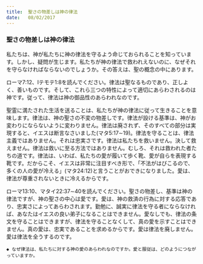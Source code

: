 ```yaml
---
title:  聖さの物差しは神の律法
date:   08/02/2017
---
```


### 聖さの物差しは神の律法

私たちは、神が私たちに神の律法を守るよう命じておられることを知っています。しかし、疑問が生じます。私たちが神の律法で救われえないのに、なぜそれを守らなければならないのでしょうか。その答えは、聖の概念の中にあります。

ローマ7:12、Iテモテ1:8を読んでください。律法は聖なるものであり、正しよく、善いものです。そして、これら三つの特性によって適切にあらわされるのは神です。従って、律法は神の御品性のあらわれなのです。

聖霊に満たされた生活を送ることは、私たちが神の律法に従って生きることを意味します。律法は、神の聖さの不変の物差しです。律法が設ける基準は、神がお変わりにならないように変わりません。律法は廃されず、そのすべての部分は実現すると、イエスは断言なさいました(マタ5:17∼19)。律法を守ることは、律法主義ではありません。それは忠実さです。律法は私たちを救いません。決して救えません。律法は救いに至る方法ではありません。むしろ、それは救われた者たちの道です。律法は、いわば、私たちの愛が履いて歩く靴、愛が自らを表現する靴です。だからこそ、イエスは非常に注目すべき形で、「不法がはびこるので、多くの人の愛が冷える」(マタ24:12)と言うことがおできになりました。愛は、律法が尊重されないときに冷えるからです。

ローマ13:10、マタイ22:37∼40を読んでください。聖さの物差し、基準は神の律法ですが、神の聖さの中心は愛です。愛は、神の救済の行為に対する応答であり、忠実さによってあらわされます。勤勉に、誠実に律法を守る者にならなければ、あなたはイエスの良い弟子になることはできません。愛なしでも、律法の条文を守ることはできますが、律法を守ることなくして、真の愛を示すことはできません。真の愛は、忠実であることを求めるからです。愛は律法を廃しません。愛は律法を全うするのです。

`◆ なぜ律法は、私たちに対する神の愛のあらわれなのですか。愛と服従は、どのようにつながっていますか。`
